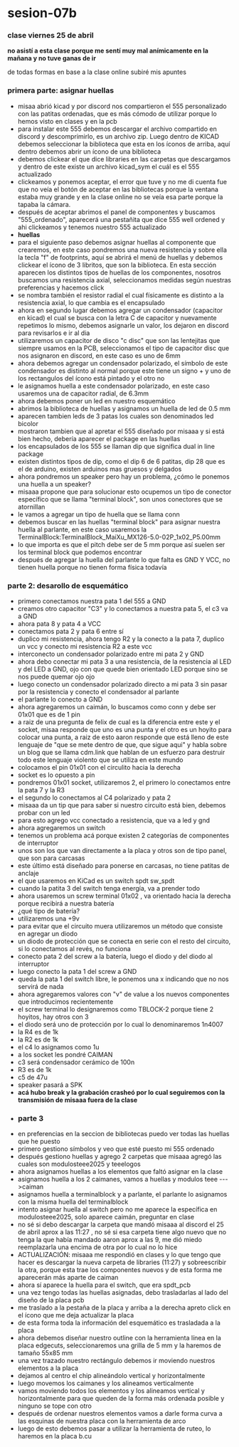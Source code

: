 # sesion-07b
### clase viernes 25 de abril
**no asistí a esta clase porque me sentí muy mal anímicamente en la mañana y no tuve ganas de ir**

de todas formas en base a la clase online subiré mis apuntes

### primera parte: asignar huellas
- misaa abrió kicad y por discord nos compartieron el 555 personalizado con las patitas ordenadas, que es más cómodo de utilizar porque lo hemos visto en clases y en la pcb
- para instalar este 555 debemos descargar el archivo compartido en discord y descomprimirlo, es un archivo zip. Luego dentro de KICAD debemos seleccionar la biblioteca que esta en los íconos de arriba, aquí dentro debemos abrir un ícono de una biblioteca
- debemos clickear el que dice libraries en las carpetas que descargamos y dentro de este existe un archivo kicad_sym el cuál es el 555 actualizado
- clickeamos y ponemos aceptar, el error que tuve y no me di cuenta fue que no veía el botón de aceptar en las bibliotecas porque la ventana estaba muy grande y en la clase online no se veía esa parte porque la tapaba la cámara.
- después de aceptar abrimos el panel de componentes y buscamos "555_ordenado", aparecerá una pestañita que dice 555 well ordened y ahi clickeamos y tenemos nuestro 555 actualizado
- **huellas**
- para el siguiente paso debemos asignar huellas al componente que crearemos, en este caso pondremos una nueva resistencia y sobre ella la tecla "f" de footprints, aquí se abrirá el menú de huellas y debemos clickear el ícono de 3 libritos, que son la biblioteca. En esta sección aparecen los distintos tipos de huellas de los componentes, nosotros buscamos una resistencia axial, seleccionamos medidas según nuestras preferencias y hacemos click
- se nombra también el resistor radial el cual físicamente es distinto a la resistencia axial, lo que cambia es el encapsulado
- ahora en segundo lugar debemos agregar un condensador (capacitor en kicad) el cual se busca con la letra C de capacitor y nuevamente repetimos lo mismo, debemos asignarle un valor, los dejaron en discord para revisarlos e ir al dia
- utilizaremos un capacitor de disco "c disc" que son las lentejitas que siempre usamos en la PCB, seleccionamos el tipo de capacitor disc que nos asignaron en discord, en este caso es uno de 6mm
- ahora debemos agregar un condensador polarizado, el símbolo de este condensador es distinto al normal porque este tiene un signo + y uno de los rectangulos del ícono está pintado y el otro no
- le asignamos huella a este condensador polarizado, en este caso usaremos una de capacitor radial, de 6.3mm
- ahora debemos poner un led en nuestro esquemático
- abrimos la biblioteca de huellas y asignamos un huella de led de 0.5 mm
- aparecen tambien leds de 3 patas los cuales son denominados led bicolor
- mostraron tambien que al apretar el 555 diseñado por misaaa y si está bien hecho, debería aparecer el package en las huellas
- los encapsulados de los 555 se llaman dip que significa dual in line package
- existen distintos tipos de dip, como el dip 6 de 6 patitas, dip 28 que es el de arduino, existen arduinos mas gruesos y delgados
- ahora pondremos un speaker pero hay un problema, ¿cómo le ponemos una huella a un speaker?
- misaaa propone que para solucionar esto ocupemos un tipo de conector específico que se llama "terminal block", son unos conectores que se atornillan
- le vamos a agregar un tipo de huella que se llama conn
- debemos buscar en las huellas "terminal block" para asignar nuestra huella al parlante, en este caso usaremos la TerminalBlock:TerminalBlock_MaiXu_MX126-5.0-02P_1x02_P5.00mm
- lo que importa es que el pitch debe ser de 5 mm porque así suelen ser los terminal block que podemos encontrar
- después de agregar la huella del parlante lo que falta es  GND Y VCC, no tienen huella porque no tienen forma física todavía
### parte 2: desarollo de esquemático
- primero conectamos nuestra pata 1 del 555 a GND
- creamos otro capacitor "C3" y lo conectamos a nuestra pata 5, el c3 va a GND
- ahora pata 8 y pata 4 a VCC
- conectamos pata 2 y pata 6 entre sí
- duplico mi resistencia, ahora tengo R2 y la conecto a la pata 7, duplico un vcc y conecto mi resistencia R2 a este vcc
- interconecto un condensador polarizado entre mi pata 2 y GND
- ahora debo conectar mi pata 3 a una resistencia, de la resistencia al LED y del LED a GND, ojo con que quede bien orientado LED porque sino se nos puede quemar ojo ojo
- luego conecto un condensador polarizado directo a mi pata 3 sin pasar por la resistencia y conecto el condensador al parlante
- el parlante lo conecto a GND
- ahora agregaremos un caimán, lo buscamos como conn y debe ser 01x01 que es de 1 pin
- a raiz de una pregunta de felix de cual es la diferencia entre este y el socket, misaa responde que uno es una punta y el otro es un hoyito para colocar una punta, a raiz de esto aaron responde que está lleno de este lenguaje de "que se mete dentro de que, que sigue aqui" y habla sobre un blog que se llama cdm.link que hablan de un esfuerzo para destruir todo este lenguaje violento que se utiliza en este mundo
- colocamos el pin 01x01 con el circulito hacia la derecha
- socket es lo opuesto a pin
- pondremos 01x01 socket, utilizaremos 2, el primero lo conectamos entre la pata 7 y la R3
- el segundo lo conectamos al C4 polarizado y pata 2
- misaaa da un tip que para saber si nuestro circuito está bien, debemos probar con un led
-  para esto agrego vcc conectado a  resistencia, que va a led y gnd
-  ahora agregaremos un switch
-  tenemos un problema acá porque existen 2 categorías de componentes de interruptor
-  unos son los que van directamente a la placa y otros son de tipo panel, que son para carcasas
-  este último está diseñado para ponerse en carcasas, no tiene patitas de anclaje
-  el que usaremos en KiCad es un switch spdt sw_spdt
-  cuando la patita 3 del switch tenga energía, va a prender todo
-  ahora usaremos un screw terminal 01x02 , va orientado hacia la derecha porque recibirá a nuestra batería
-  ¿qué tipo de batería?
-  utilizaremos una +9v
-  para evitar que el circuito muera utilizaremos un método que consiste en agregar un diodo
-  un diodo de protección que se conecta en serie con el resto del circuito, si lo conectamos al revés, no funciona
-  conecto pata 2 del screw a la batería, luego el diodo y del diodo al interruptor
-  luego conecto la pata 1 del screw a GND
-  queda la pata 1 del switch libre, le ponemos una x indicando que no nos servirá de nada
-  ahora agregaremos valores con "v" de value a los nuevos componentes que introducimos recientemente
-  el screw terminal lo designaremos como TBLOCK-2 porque tiene 2 hoyitos, hay otros con 3
-  el diodo será uno de protección por lo cual lo denominaremos 1n4007
-  la R4 es de 1k
-  la R2 es de 1k
-  el c4 lo asignamos como 1u
-  a los socket les pondré CAIMAN
-  c3 será condensador cerámico de 100n
-  R3 es de 1k
-  c5 de 47u
-  speaker pasará a SPK
-  **acá hubo break y la grabación crasheó por lo cual seguiremos con la transmisión de misaaa fuera de la clase**
-  ### parte 3
-  en preferencias en la seccion de bibliotecas puedo ver todas las huellas que he puesto
-  primero gestiono símbolos y veo que esté puesto mi 555 ordenado
-  después gestiono huellas y agrego 2 carpetas que misaaa agregó las cuales son modulosteee2025 y teeelogos
-  ahora asignamos huellas a los elementos que faltó asignar en la clase
-  asignamos huella a los 2 caimanes, vamos a huellas y modulos teee --->caiman
-  asignamos huella a terminalblock y a parlante, el parlante lo asignamos con la misma huella del terminalblock
-  intento asignar huella al switch pero no me aparece la específica en modulosteee2025, solo aparece caimán, preguntar en clase
-  no sé si debo descargar la carpeta que mandó misaaa al discord el 25 de abril aprox a las 11:27 , no sé si esa carpeta tiene algo nuevo que no tenga la que había mandado aaron aprox a las 9, me dió miedo reemplazarla una encima de otra por lo cual no lo hice
-  ACTUALIZACIÓN: misaaa me respondió en clases y lo que tengo que hacer es descargar la nueva carpeta de libraries (11:27) y sobreescribir la otra, porque esta trae los componentes nuevos y de esta forma me aparecerán más aparte de caiman
-  ahora sí aparece la huella para el switch, que era spdt_pcb
-  una vez tengo todas las huellas asignadas, debo trasladarlas al lado del diseño de la placa pcb
-  me traslado a la pestaña de la placa y arriba a la derecha apreto click en el ícono que me deja actualizar la placa
-  de esta forma toda la información del esquemático es trasladada a la placa
-  ahora debemos diseñar nuestro outline con la herramienta línea en la placa edgecuts, seleccionaremos una grilla de 5 mm y la haremos de tamaño 55x85 mm
-  una vez trazado nuestro rectángulo debemos ir moviendo nuestros elementos a la placa
-  dejamos al centro el chip alineándolo vertical y horizontalmente
-  luego movemos los caimanes y los alineamos verticalmente
-  vamos moviendo todos los elementos y los alineamos vertical y horizontalmente para que queden de la forma más ordenada posible y ninguno se tope con otro
-  después de ordenar nuestros elementos vamos a darle forma curva a las esquinas de nuestra placa con la herramienta de arco
-  luego de esto debemos pasar a utilizar la herramienta de ruteo, lo haremos en la placa b.cu
  
